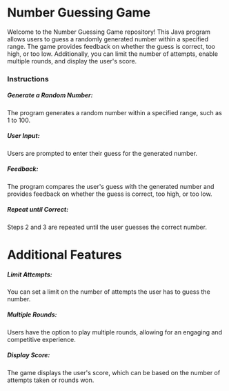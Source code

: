 # Number Guessing Game
Welcome to the Number Guessing Game repository! This Java program allows users to guess a randomly generated number within a specified range. The game provides feedback on whether the guess is correct, too high, or too low. Additionally, you can limit the number of attempts, enable multiple rounds, and display the user's score.
### Instructions
##### Generate a Random Number:
The program generates a random number within a specified range, such as 1 to 100.

##### User Input: 
Users are prompted to enter their guess for the generated number.

##### Feedback:
The program compares the user's guess with the generated number and provides feedback on whether the guess is correct, too high, or too low.

##### Repeat until Correct:
Steps 2 and 3 are repeated until the user guesses the correct number.

# Additional Features
##### Limit Attempts:
You can set a limit on the number of attempts the user has to guess the number.

##### Multiple Rounds:
Users have the option to play multiple rounds, allowing for an engaging and competitive experience.

##### Display Score:
The game displays the user's score, which can be based on the number of attempts taken or rounds won.
